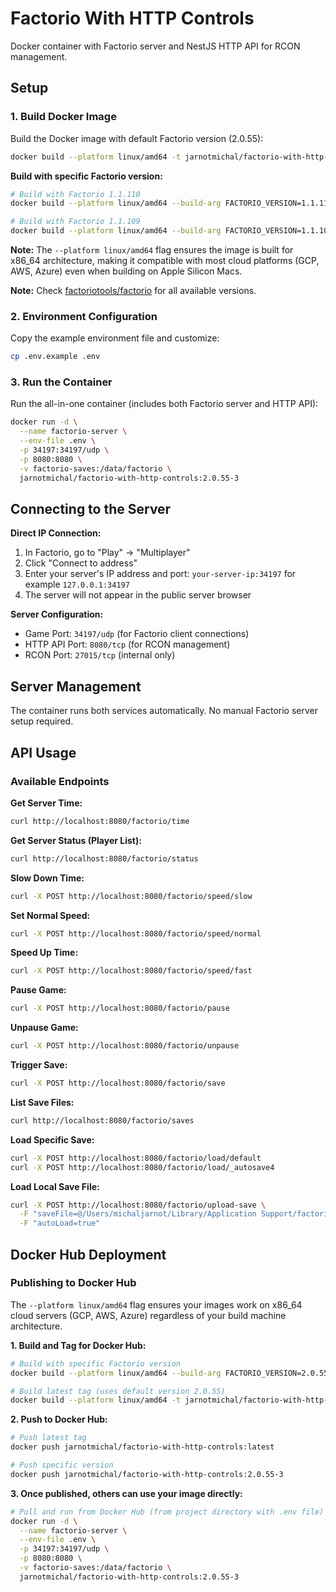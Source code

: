 # Factorio With HTTP Controls

Docker container with Factorio server and NestJS HTTP API for RCON management.

## Setup

### 1. Build Docker Image

Build the Docker image with default Factorio version (2.0.55):

```bash
docker build --platform linux/amd64 -t jarnotmichal/factorio-with-http-controls:2.0.55-3 .
```

**Build with specific Factorio version:**

```bash
# Build with Factorio 1.1.110
docker build --platform linux/amd64 --build-arg FACTORIO_VERSION=1.1.110 -t jarnotmichal/factorio-with-http-controls:1.1.110-3 .

# Build with Factorio 1.1.109
docker build --platform linux/amd64 --build-arg FACTORIO_VERSION=1.1.109 -t jarnotmichal/factorio-with-http-controls:1.1.109-3 .
```

**Note:** The `--platform linux/amd64` flag ensures the image is built for x86_64 architecture, making it compatible with most cloud platforms (GCP, AWS, Azure) even when building on Apple Silicon Macs.

**Note:** Check [factoriotools/factorio](https://hub.docker.com/r/factoriotools/factorio/tags) for all available versions.

### 2. Environment Configuration

Copy the example environment file and customize:

```bash
cp .env.example .env
```

### 3. Run the Container

Run the all-in-one container (includes both Factorio server and HTTP API):

```bash
docker run -d \
  --name factorio-server \
  --env-file .env \
  -p 34197:34197/udp \
  -p 8080:8080 \
  -v factorio-saves:/data/factorio \
  jarnotmichal/factorio-with-http-controls:2.0.55-3
```

## Connecting to the Server

**Direct IP Connection:**

1. In Factorio, go to "Play" → "Multiplayer"
2. Click "Connect to address"
3. Enter your server's IP address and port: `your-server-ip:34197` for example `127.0.0.1:34197`
4. The server will not appear in the public server browser

**Server Configuration:**

- Game Port: `34197/udp` (for Factorio client connections)
- HTTP API Port: `8080/tcp` (for RCON management)
- RCON Port: `27015/tcp` (internal only)

## Server Management

The container runs both services automatically. No manual Factorio server setup required.

## API Usage

### Available Endpoints

**Get Server Time:**

```bash
curl http://localhost:8080/factorio/time
```

**Get Server Status (Player List):**

```bash
curl http://localhost:8080/factorio/status
```

**Slow Down Time:**

```bash
curl -X POST http://localhost:8080/factorio/speed/slow
```

**Set Normal Speed:**

```bash
curl -X POST http://localhost:8080/factorio/speed/normal
```

**Speed Up Time:**

```bash
curl -X POST http://localhost:8080/factorio/speed/fast
```

**Pause Game:**

```bash
curl -X POST http://localhost:8080/factorio/pause
```

**Unpause Game:**

```bash
curl -X POST http://localhost:8080/factorio/unpause
```

**Trigger Save:**

```bash
curl -X POST http://localhost:8080/factorio/save
```

**List Save Files:**

```bash
curl http://localhost:8080/factorio/saves
```

**Load Specific Save:**

```bash
curl -X POST http://localhost:8080/factorio/load/default
curl -X POST http://localhost:8080/factorio/load/_autosave4
```

**Load Local Save File:**

```bash
curl -X POST http://localhost:8080/factorio/upload-save \
  -F "saveFile=@/Users/michaljarnot/Library/Application Support/factorio/saves/example-to-load-on-server.zip" \
  -F "autoLoad=true"
```

## Docker Hub Deployment

### Publishing to Docker Hub

The `--platform linux/amd64` flag ensures your images work on x86_64 cloud servers (GCP, AWS, Azure) regardless of your build machine architecture.

**1. Build and Tag for Docker Hub:**

```bash
# Build with specific Factorio version
docker build --platform linux/amd64 --build-arg FACTORIO_VERSION=2.0.55 -t jarnotmichal/factorio-with-http-controls:2.0.55-3 .

# Build latest tag (uses default version 2.0.55)
docker build --platform linux/amd64 -t jarnotmichal/factorio-with-http-controls:latest .
```

**2. Push to Docker Hub:**

```bash
# Push latest tag
docker push jarnotmichal/factorio-with-http-controls:latest

# Push specific version
docker push jarnotmichal/factorio-with-http-controls:2.0.55-3
```

**3. Once published, others can use your image directly:**

```bash
# Pull and run from Docker Hub (from project directory with .env file)
docker run -d \
  --name factorio-server \
  --env-file .env \
  -p 34197:34197/udp \
  -p 8080:8080 \
  -v factorio-saves:/data/factorio \
  jarnotmichal/factorio-with-http-controls:2.0.55-3
```

